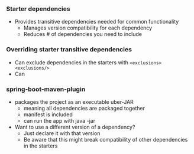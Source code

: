 ### Starter dependencies
- Provides transitive dependencies needed for common functionality
	- Manages version compatibility for each dependency
	- Reduces # of dependencies you need to include
### Overriding starter transitive dependencies
* Can exclude dependencies in the starters with `<exclusions><exclusions/>`
* Can 
### spring-boot-maven-plugin
- packages the project as an executable uber-JAR
	- meaning all dependencies are packaged together
	- manifest is included
	- can run the app with java -jar 
- Want to use a different version of a dependency?
	- Just declare it with that version
	- Be aware that this might break compatibility of other dependencies in the starters